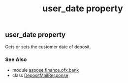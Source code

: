 ﻿---
title: user_date property
second_title: Aspose.Finance for Python via .NET API References
description: 
type: docs
weight: 70
url: /python-net/aspose.finance.ofx.bank/depositmailresponse/user_date/
is_root: false
---

## user_date property


Gets or sets the customer date of deposit.

### See Also
* module [aspose.finance.ofx.bank](../../)
* class [DepositMailResponse](/finance/python-net/aspose.finance.ofx.bank/depositmailresponse)

